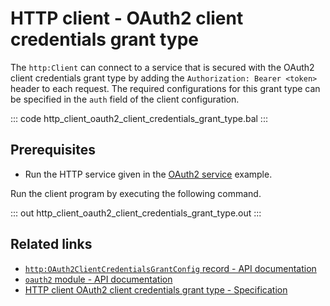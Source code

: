 # HTTP client - OAuth2 client credentials grant type

The `http:Client` can connect to a service that is secured with the OAuth2 client credentials grant type by adding the `Authorization: Bearer <token>` header to each request. The required configurations for this grant type can be specified in the `auth` field of the client configuration.

::: code http_client_oauth2_client_credentials_grant_type.bal :::

## Prerequisites
- Run the HTTP service given in the [OAuth2 service](/learn/by-example/http-service-oauth2/) example.

Run the client program by executing the following command.

::: out http_client_oauth2_client_credentials_grant_type.out :::

## Related links
- [`http:OAuth2ClientCredentialsGrantConfig` record - API documentation](https://lib.ballerina.io/ballerina/http/latest#OAuth2ClientCredentialsGrantConfig)
- [`oauth2` module - API documentation](https://lib.ballerina.io/ballerina/oauth2/latest/)
- [HTTP client OAuth2 client credentials grant type - Specification](/spec/http/#9119-client---grant-types-oauth2)
